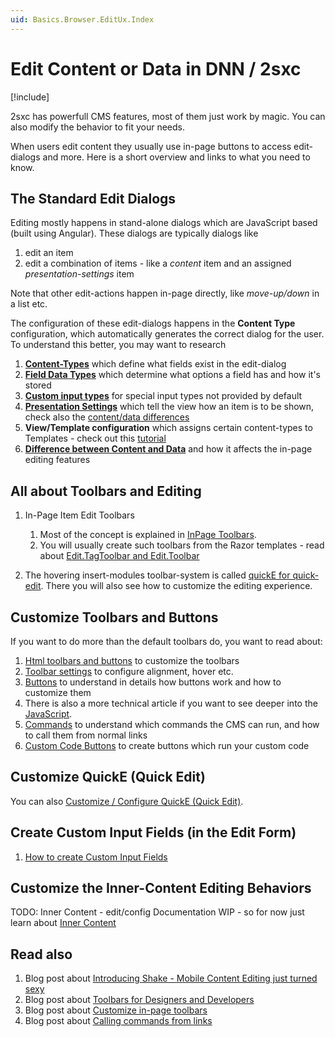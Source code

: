 ```yaml
---
uid: Basics.Browser.EditUx.Index
---
```

# Edit Content or Data in DNN / 2sxc

[!include[](../../stack/_shared-float-summary.md)]
<style>
  .context-box-summary .browser-edit,
  .context-box-summary .browser-edit-ui { visibility: visible; }
</style>

2sxc has powerfull CMS features, most of them just work by magic. 
You can also modify the behavior to fit your needs.

When users edit content they usually use in-page buttons to access edit-dialogs and more. Here is a short overview and links to what you need to know.

## The Standard Edit Dialogs

Editing mostly happens in stand-alone dialogs which are JavaScript based (built using Angular). These dialogs are typically dialogs like

1. edit an item
1. edit a combination of items - like a _content_ item and an assigned _presentation-settings_ item

Note that other edit-actions happen in-page directly, like _move-up/down_ in a list etc.

The configuration of these edit-dialogs happens in the **Content Type** configuration, which automatically generates the correct dialog for the user. To understand this better, you may want to research

1. **[Content-Types](xref:Basics.Data.ContentTypes.Index)** which define what fields exist in the edit-dialog
1. **[Field Data Types](xref:Basics.Data.Fields.Index)** which determine what options a field has and how it's stored
1. **[Custom input types](http://2sxc.org/en/Blog/post/custom-input-type-advanced-dynamic-data)** for special input types not provided by default
1. **[Presentation Settings](http://2sxc.org/en/docs/Separate-Presentation-Settings-from-Real-Content)** which tell the view how an item is to be shown, check also the [content/data differences](http://2sxc.org/en/blog/post/12-differences-when-templating-data-instead-of-content/source/dnnsoftware)
1. **View/Template configuration** which assigns certain content-types to Templates - check out this [tutorial](https://2sxc.org/en/Learn/Getting-started-with-creating-stuff/First-Content-Template)
1. **[Difference between Content and Data](http://2sxc.org/en/blog/post/12-differences-when-templating-data-instead-of-content)** and how it affects the in-page editing features


## All about Toolbars and Editing

1. In-Page Item Edit Toolbars
    1. Most of the concept is explained in [InPage Toolbars](xref:Basics.Browser.EditUx.Toolbars.Index).
    1. You will usually create such toolbars from the Razor templates - read about [Edit.TagToolbar and Edit.Toolbar](xref:NetCode.Razor.Edit.Toolbar)

2. The hovering insert-modules toolbar-system is called [quickE for quick-edit](xref:Basics.Browser.EditUx.QuickE). There you will also see how to customize the editing experience. 


## Customize Toolbars and Buttons

If you want to do more than the default toolbars do, you want to read about:

1. [Html toolbars and buttons](xref:JsCode.Toolbars.Index) to customize the toolbars
2. [Toolbar settings](xref:JsCode.Toolbars.Settings) to configure alignment, hover etc.
3. [Buttons](xref:JsCode.Toolbars.Buttons) to understand in details how buttons work and how to customize them
4. There is also a more technical article if you want to see deeper into the [JavaScript](xref:JsCode.Toolbars.Advanced).
5. [Commands](xref:JsCode.Commands.Index) to understand which commands the CMS can run, and how to call them from normal links
6. [Custom Code Buttons](xref:JsCode.Commands.Code) to create buttons which run your custom code

## Customize QuickE (Quick Edit)

You can also [Customize / Configure QuickE (Quick Edit)](xref:JsCode.QuickE.Index).

## Create Custom Input Fields (in the Edit Form)

1. [How to create Custom Input Fields](xref:JsCode.CustomFields.Index)

## Customize the Inner-Content Editing Behaviors

TODO: Inner Content - edit/config Documentation WIP - so for now just learn about [Inner Content](xref:Specs.Cms.InnerContent)

## Read also

1. Blog post about [Introducing Shake - Mobile Content Editing just turned sexy](http://2sxc.org/en/blog/post/introducing-shake-mobile-content-editing-just-turned-sexy)
2. Blog post about [Toolbars for Designers and Developers](http://2sxc.org/en/blog/post/toolbar-for-designers-and-devs-in-2sxc-8-6)
3. Blog post about [Customize in-page toolbars](http://2sxc.org/en/blog/post/customize-edit-toolbar-hover-alignment-more-button-look-and-feel)
4. Blog post about [Calling commands from links](http://2sxc.org/en/blog/post/create-links-which-run-cms-commands-new-2sxc-8-6)




